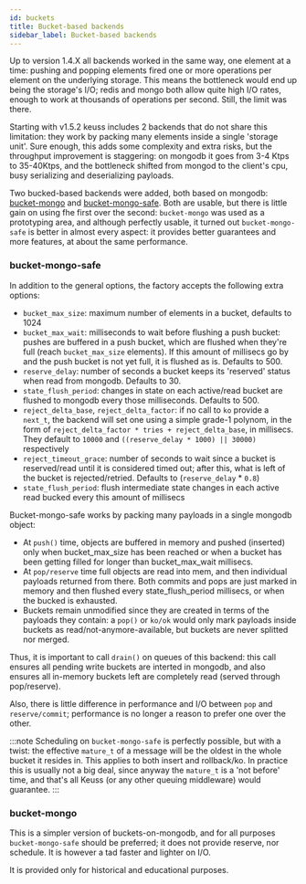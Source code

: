```yaml
---
id: buckets
title: Bucket-based backends
sidebar_label: Bucket-based backends
---
```


Up to version 1.4.X all backends worked in the same way, one element at a time: pushing and popping elements fired one or more operations per element on the underlying storage. This means the bottleneck would end up being the storage's I/O; redis and mongo both allow quite high I/O rates, enough to work at thousands of operations per second. Still, the limit was there.

Starting with v1.5.2 keuss includes 2 backends that do not share this limitation: they work by packing many elements inside a single 'storage unit'. Sure enough, this adds some complexity and extra risks, but the throughput improvement is staggering: on mongodb it goes from 3-4 Ktps to 35-40Ktps, and the bottleneck shifted from mongod to the client's cpu, busy serializing and deserializing payloads.

Two bucked-based backends were added, both based on mongodb: [bucket-mongo](#bucket-mongo) and [bucket-mongo-safe](#bucket-mongo-safe). Both are usable, but there is little gain on using fhe first over the second: `bucket-mongo` was used as a prototyping area, and although perfectly usable, it turned out `bucket-mongo-safe` is better in almost every aspect: it provides better guarantees and more features, at about the same performance.

### bucket-mongo-safe

In addition to the general options, the factory accepts the following extra options:

* `bucket_max_size`: maximum number of elements in a bucket, defaults to 1024
* `bucket_max_wait`: milliseconds to wait before flushing a push bucket: pushes are buffered in a push bucket, which are flushed when they're full (reach `bucket_max_size` elements). If this amount of millisecs go by and the push bucket is not yet full, it is flushed as is. Defaults to 500.
* `reserve_delay`: number of seconds a bucket keeps its 'reserved' status when read from mongodb. Defaults to 30.
* `state_flush_period`: changes in state on each active/read bucket are flushed to mongodb every those milliseconds. Defaults to 500.
* `reject_delta_base`, `reject_delta_factor`: if no call to `ko` provide a `next_t`, the backend will set one using a simple grade-1 polynom, in the form of `reject_delta_factor * tries + reject_delta_base`, in millisecs. They default to `10000` and `((reserve_delay * 1000) || 30000)` respectively
* `reject_timeout_grace`: number of seconds to wait since a bucket is reserved/read until it is considered timed out; after this, what is left of the bucket is rejected/retried. Defaults to (`reserve_delay` * `0.8`)
* `state_flush_period`: flush intermediate state changes in each active read bucked every this amount of millisecs

Bucket-mongo-safe works by packing many payloads in a single mongodb object:

* At `push()` time, objects are buffered in memory and pushed (inserted) only when bucket_max_size has been reached or when a bucket has been getting filled for longer than bucket_max_wait millisecs.
* At `pop/reserve` time full objects are read into mem, and then individual payloads returned from there. Both commits and pops are just marked in memory and then flushed every state_flush_period millisecs, or when the bucked is exhausted.
* Buckets remain unmodified since they are created in terms of the payloads they contain: a `pop()` or `ko/ok` would only mark payloads inside buckets as read/not-anymore-available, but buckets are never splitted nor merged.

Thus, it is important to call `drain()` on queues of this backend: this call ensures all pending write buckets are interted in mongodb, and also ensures all in-memory buckets left are completely read (served through pop/reserve).

Also, there is little difference in performance and I/O between `pop` and `reserve/commit`; performance is no longer a reason to prefer one over the other.

:::note
Scheduling on `bucket-mongo-safe` is perfectly possible, but with a twist: the effective `mature_t` of a message will be the oldest in the whole bucket it resides in. This applies to both insert and rollback/ko. In practice this is usually not a big deal, since anyway the `mature_t` is a 'not before' time, and that's all Keuss (or any other queuing middleware) would guarantee.
:::

### bucket-mongo

This is a simpler version of buckets-on-mongodb, and for all purposes `bucket-mongo-safe` should be preferred; it does not provide reserve, nor schedule. It is however a tad faster and lighter on I/O.

It is provided only for historical and educational purposes.